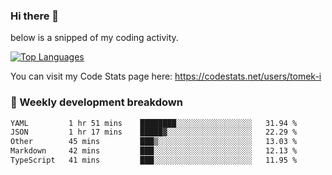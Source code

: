 ### Hi there 👋

<!--

- 🔭 Currently I am working on on some private projects including a Social Community and a Dating App
- 🌱 I’m currently diving deeper into BDD and UX
- 👯 I’m looking to collaborate on my "poker buddy" as well as my "fitness-pal" project :-)

-->

below is a snipped of my coding activity.
<!--
**tomek-i/tomek-i** is a ✨ _special_ ✨ repository because its `README.md` (this file) appears on your GitHub profile.

Here are some ideas to get you started:

- 🔭 I’m currently working on ...
- 🌱 I’m currently learning ...
- 👯 I’m looking to collaborate on ...
- 🤔 I’m looking for help with ...
- 💬 Ask me about ...
- 📫 How to reach me: ...
- 😄 Pronouns: ...
- ⚡ Fun fact: ...
-->
[![Top Languages](https://github-readme-stats.vercel.app/api/top-langs/?username=tomek-i&layout=compact)](https://github.com/tomek-i)

You can visit my Code Stats page here: https://codestats.net/users/tomek-i

### 💬 Weekly development breakdown
<!--START_SECTION:waka-->

```txt
YAML         1 hr 51 mins    ████████░░░░░░░░░░░░░░░░░   31.94 %
JSON         1 hr 17 mins    █████▓░░░░░░░░░░░░░░░░░░░   22.29 %
Other        45 mins         ███▒░░░░░░░░░░░░░░░░░░░░░   13.03 %
Markdown     42 mins         ███░░░░░░░░░░░░░░░░░░░░░░   12.13 %
TypeScript   41 mins         ███░░░░░░░░░░░░░░░░░░░░░░   11.95 %
```

<!--END_SECTION:waka-->

<!-- Actual text -->
<!--
### Social Media
You can find me on [![Twitter][1.2]][1]
-->

<!-- Icons -->

[1.2]: http://i.imgur.com/wWzX9uB.png 


<!-- Links to your social media accounts -->

[1]: https://twitter.com/tomek_i
